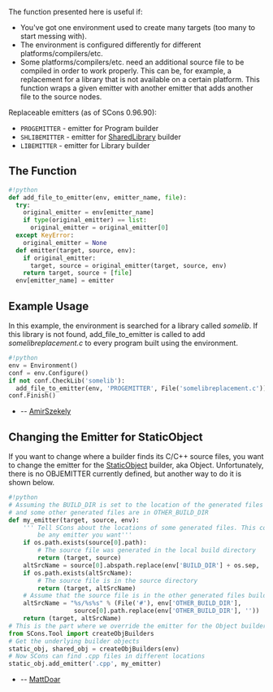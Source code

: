 The function presented here is useful if: 

* You've got one environment used to create many targets (too many to start messing with). 
* The environment is configured differently for different platforms/compilers/etc. 
* Some platforms/compilers/etc. need an additional source file to be compiled in order to work properly. This can be, for example, a replacement for a library that is not available on a certain platform. 
This function wraps a given emitter with another emitter that adds another file to the source nodes. 

Replaceable emitters (as of SCons 0.96.90): 

* `PROGEMITTER` - emitter for Program builder 
* `SHLIBEMITTER` - emitter for [SharedLibrary](SharedLibrary) builder 
* `LIBEMITTER` - emitter for Library builder 

## The Function


```python
#!python
def add_file_to_emitter(env, emitter_name, file):
  try:
    original_emitter = env[emitter_name]
    if type(original_emitter) == list:
      original_emitter = original_emitter[0]
  except KeyError:
    original_emitter = None
  def emitter(target, source, env):
    if original_emitter:
      target, source = original_emitter(target, source, env)
    return target, source + [file]
  env[emitter_name] = emitter
```

## Example Usage

In this example, the environment is searched for a library called _somelib_. If this library is not found, add_file_to_emitter is called to add _somelibreplacement.c_ to every program built using the environment. 


```python
#!python
env = Environment()
conf = env.Configure()
if not conf.CheckLib('somelib'):
  add_file_to_emitter(env, 'PROGEMITTER', File('somelibreplacement.c'))
conf.Finish()
```
* -- [AmirSzekely](AmirSzekely) 

## Changing the Emitter for StaticObject

If you want to change where a builder finds its C/C++ source files, you want to change the emitter for the [StaticObject](StaticObject) builder, aka Object. Unfortunately, there is no OBJEMITTER currently defined, but another way to do it is shown below. 
```python
#!python
# Assuming the BUILD_DIR is set to the location of the generated files
# and some other generated files are in OTHER_BUILD_DIR
def my_emitter(target, source, env):
    ''' Tell SCons about the locations of some generated files. This could
        be any emitter you want'''
    if os.path.exists(source[0].path):
        # The source file was generated in the local build directory
        return (target, source)
    altSrcName = source[0].abspath.replace(env['BUILD_DIR'] + os.sep, '')
    if os.path.exists(altSrcName):
        # The source file is in the source directory
        return (target, altSrcName)
    # Assume that the source file is in the other generated files build directory
    altSrcName = "%s/%s%s" % (File('#'), env['OTHER_BUILD_DIR'],
                  source[0].path.replace(env['OTHER_BUILD_DIR'], ''))
    return (target, altSrcName)
# This is the part where we override the emitter for the Object builder
from SCons.Tool import createObjBuilders
# Get the underlying builder objects
static_obj, shared_obj = createObjBuilders(env)
# Now SCons can find .cpp files in different locations
static_obj.add_emitter('.cpp', my_emitter)
```
* -- [MattDoar](WikiUsers/MattDoar) 
